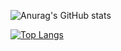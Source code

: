 ![Anurag's GitHub stats](https://github-readme-stats.vercel.app/api?username=rafaelhelisson&show_icons=true&theme=dracula)

[![Top Langs](https://github-readme-stats.vercel.app/api/top-langs/?username=rafaelhelisson&layout=compact)](https://github.com/anuraghazra/github-readme-stats)
